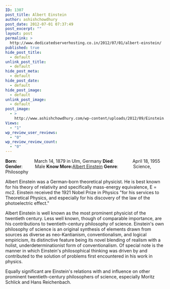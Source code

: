```yaml
---
ID: 1307
post_title: Albert Einstein
author: ashishchowdhury
post_date: 2012-07-01 07:37:49
post_excerpt: ""
layout: post
permalink: >
  http://www.dedicatedserverhosting.co.in/2012/07/01/albert-einstein/
published: true
hide_post_title:
  - default
unlink_post_title:
  - default
hide_post_meta:
  - default
hide_post_date:
  - default
hide_post_image:
  - default
unlink_post_image:
  - default
post_image:
  - >
    http://www.ashishchowdhury.com/wp-content/uploads/2012/09/Einstein.jpg
Views:
  - "1"
wp_review_user_reviews:
  - "0"
wp_review_review_count:
  - "0"
---
```

<strong>Born</strong>:              March 14, 1879 in Ulm, Germany
<strong>Died</strong>:               April 18, 1955
<strong>Gender</strong>:          Male
<strong>Know More:</strong><a title="Albert_Einstein" href="http://en.wikipedia.org/wiki/Albert_Einstein">Albert Einstein</a>
<strong>Genre</strong>:            Science, Philosophy

Albert Einstein was a German-born theoretical physicist. He is best known for his theory of relativity and specifically mass-energy equivalence, E = mc2. Einstein received the 1921 Nobel Prize in Physics "for his services to Theoretical Physics, and especially for his discovery of the law of the photoelectric effect."

Albert Einstein is well known as the most prominent physicist of the twentieth century. Less well known, though of comparable importance, are his contributions to twentieth-century philosophy of science. Einstein's own philosophy of science is an original synthesis of elements drawn from sources as diverse as neo-Kantianism, conventionalism, and logical empiricism, its distinctive feature being its novel blending of realism with a holist, underdeterminationist form of conventionalism. Of special note is the manner in which Einstein's philosophical thinking was driven by and contributed to the solution of problems first encountered in his work in physics.

Equally significant are Einstein's relations with and influence on other prominent twentieth-century philosophers of science, especially Moritz Schlick and Hans Reichenbach.